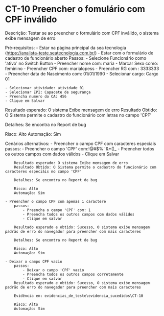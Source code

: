 # CT-10 Preencher o fomulário com CPF inválido

Descrição: Testar se ao preencher o formulário com CPF inválido, o sistema exibe mensagem de erro

Pré-requisitos:
    - Estar na página principal da sea tecnologia (https://analista-teste.seatecnologia.com.br/)
    - Estar com o formulário de cadastro de funcionário aberto
Passos:
    - Selecione Funcionário como 'ativo' no Switch Button
    - Preencher nome com: maria
    - Marcar Sexo como: feminino
    - Preencher CPF com: marialopess
    - Preencher RG com : 3333333
    - Preencher data de Nascimento com: 01/01/1990
    - Selecionar cargo: Cargo 01

    - Selecionar atividade: atividade 01
    - Selecionar EPI: Capacete de segurança
    - Preencha numero do CA: 456
    - Clique em Salvar

Resultado esperado: O sistema Exibe mensagem de erro 
Resultado Obtido: O Sistema permite o cadastro do funcionário com letras no campo 'CPF'

Detalhes: Se encontra no Report de bug

Risco: Alto
Automação: Sim

Cenários alternativos:
    - Preencher o campo CPF com caracteres especiais
        passos:
            - Preencher o campo 'CPF' com:!@#$%¨&*()_
            - Preencher todos os outros campos com dados válidos
            - Clique em Salvar

        Resultado esperado: O sistema Exibe mensagem de erro 
        Resultado Obtido: O Sistema permite o cadastro do funcionário com caracteres especiáis no campo 'CPF'

        Detalhes: Se encontra no Report de bug

        Risco: Alto
        Automação: Sim

    - Preencher o campo CPF com apenas 1 caractere
        passos:
            - Preencha o campo 'CPF' com: 1
            - Preencha todos os outros campos com dados válidos
            - Clique em salvar

        Resultado esperado e obtido: Sucesso, O sistema exibe mensagem padrão de erro do navegador para preencher com mais caracteres

        Detalhes: Se encontra no Report de bug

        Risco: Alto
        Automação: Sim

    - Deixar o campo CPF vazio
        passos:
            - Deixar o campo 'CPF' vazio
            - Preencha todos os outros campos corretamente
            - Clique em salvar
        Resultado esperado e obtido: Sucesso, O sistema exibe mensagem padrão de erro do navegador para preencher com mais caracteres

        Evidência em: evidencias_de_teste\evidencia_sucedidos\CT-10

        Risco: Alto
        Automação: Sim